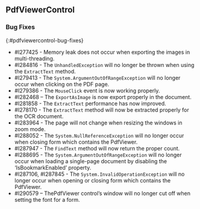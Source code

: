 ## PdfViewerControl

### Bug Fixes
{:#pdfviewercontrol-bug-fixes} 

* \#I277425 - Memory leak does not occur when exporting the images in multi-threading.
* \#I284816 - The `UnhandledException` will no longer be thrown when using the `ExtractText` method.
* \#I279413 - The `System.ArgumentOutOfRangeException` will no longer occur when clicking on the PDF page.
* \#I279386 - The `MouseClick` event is now working properly.
* \#I282468 – The `ExportAsImage` is now export properly in the document.
* \#I281858 - The `ExtractText` performance has now improved.
* \#I278170 - The `ExtractText` method will now be extracted properly for the OCR document.
* \#I283964 - The page will not change when resizing the windows in zoom mode.
* \#I288052 - The `System.NullReferenceException` will no longer occur when closing form which contains the PdfViewer.
* \#I287947 - The `FindText` method will now return the proper count.
* \#I288695 - The `System.ArgumentOutOfRangeException` will no longer occur when loading a single-page document by disabling the ‘IsBookmarkEnabled’ property.
* \#I287106, #I287845 - The `System.InvalidOperationException` will no longer occur when opening or closing form which contains the PdfViewer. 
* \#I290579 – ThePdfViewer control’s window will no longer cut off when setting the font for a form.